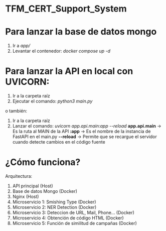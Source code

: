 # TFM_CERT_Support_System

# Para lanzar la base de datos mongo
1. Ir a *app/*
2. Levantar el contenedor: *docker compose up -d* 

# Para lanzar la API en local con UVICORN:
1. Ir a la carpeta raíz
2. Ejecutar el comando: *python3 main.py*

o también:
1. Ir a la carpeta raíz
2. Lanzar el comando:  *uvicorn app.api.main:app --reload*
    **app.api.main** -> Es la ruta al MAIN de la API
    **:app** -> Es el nombre de la instancia de FastAPI en el main.py
    **--reload** -> Permite que se recargue el servidor cuando detecte cambios en el código fuente

# ¿Cómo funciona?
Arquitectura:
1. API principal (Host)
2. Base de datos Mongo (Docker)
3. Nginx (Host)
4. Microservicio 1: Smishing Type (Docker)
5. Microservicio 2: NER Detection (Docker)
6. Microservicio 3: Deteccion de URL, Mail, Phone... (Docker)
7. Microservicio 4: Obtención de código HTML (Docker)
8. Microservicio 5: Función de similitud de campañas (Docker)

